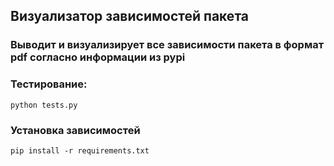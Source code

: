 ## Визуализатор зависимостей пакета
### Выводит и визуализирует все зависимости пакета в формат pdf согласно информации из pypi


### Тестирование:
    python tests.py


### Установка зависимостей
    pip install -r requirements.txt